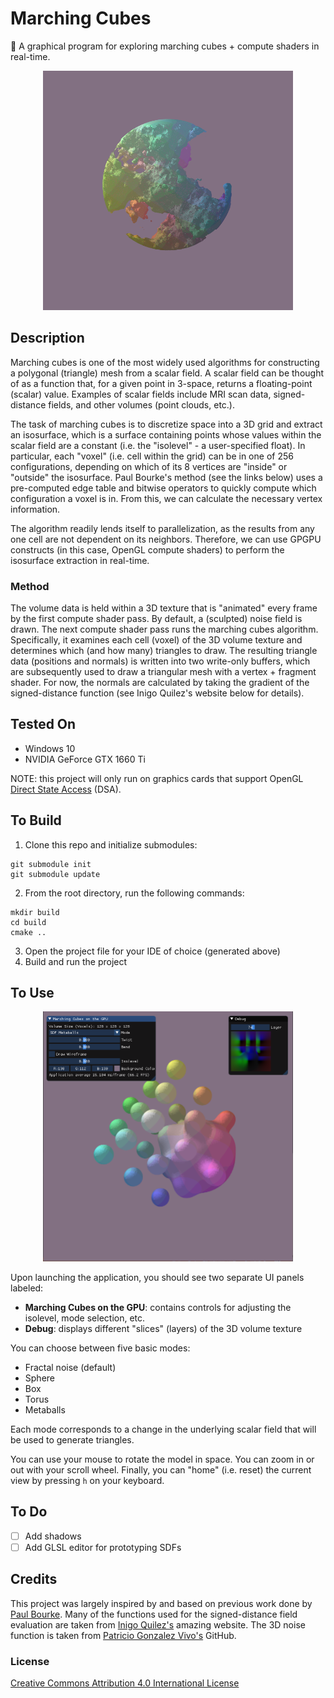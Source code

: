 # Marching Cubes
🧊 A graphical program for exploring marching cubes + compute shaders in real-time.

<p align="center">
  <img src="https://raw.githubusercontent.com/mwalczyk/marching-cubes/master/screenshots/marching_cubes.png" alt="screenshot" width="400" height="auto"/>
</p>

## Description

Marching cubes is one of the most widely used algorithms for constructing a polygonal (triangle) mesh from a scalar field. A scalar field can be thought of as a function that, for a given point in 3-space, returns a floating-point (scalar) value. Examples of scalar fields include MRI scan data, signed-distance fields, and other volumes (point clouds, etc.).

The task of marching cubes is to discretize space into a 3D grid and extract an isosurface, which is a surface containing points whose values within the scalar field are a constant (i.e. the "isolevel" - a user-specified float). In particular, each "voxel" (i.e. cell within the grid) can be in one of 256 configurations, depending on which of its 8 vertices are "inside" or "outside" the isosurface. Paul Bourke's method (see the links below) uses a pre-computed edge table and bitwise operators to quickly compute which configuration a voxel is in. From this, we can calculate the necessary vertex information.

The algorithm readily lends itself to parallelization, as the results from any one cell are not dependent on its neighbors. Therefore, we can use GPGPU constructs (in this case, OpenGL compute shaders) to perform the isosurface extraction in real-time.

### Method

The volume data is held within a 3D texture that is "animated" every frame by the first compute shader pass. By default, a (sculpted) noise field is drawn. The next compute shader pass runs the marching cubes algorithm. Specifically, it examines each cell (voxel) of the 3D volume texture and determines which (and how many) triangles to draw. The resulting triangle data (positions and normals) is written into two write-only buffers, which are subsequently used to draw a triangular mesh with a vertex + fragment shader. For now, the normals are calculated by taking the gradient of the signed-distance function (see Inigo Quilez's website below for details).

## Tested On
- Windows 10
- NVIDIA GeForce GTX 1660 Ti

NOTE: this project will only run on graphics cards that support OpenGL [Direct State Access](https://www.khronos.org/opengl/wiki/Direct_State_Access) (DSA).

## To Build
1. Clone this repo and initialize submodules: 
```shell
git submodule init
git submodule update
```
2. From the root directory, run the following commands:
```shell
mkdir build
cd build
cmake ..
```
3. Open the project file for your IDE of choice (generated above)
4. Build and run the project

## To Use

<p align="center">
  <img src="https://raw.githubusercontent.com/mwalczyk/marching-cubes/master/screenshots/interface.png" alt="screenshot" width="400" height="auto"/>
</p>

Upon launching the application, you should see two separate UI panels labeled:

- **Marching Cubes on the GPU**: contains controls for adjusting the isolevel, mode selection, etc.
- **Debug**: displays different "slices" (layers) of the 3D volume texture

You can choose between five basic modes:
- Fractal noise (default)
- Sphere
- Box
- Torus
- Metaballs

Each mode corresponds to a change in the underlying scalar field that will be used to generate triangles.

You can use your mouse to rotate the model in space. You can zoom in or out with your scroll wheel. Finally, you can "home" (i.e. reset) the current view by pressing `h` on your keyboard.

## To Do
- [ ] Add shadows
- [ ] Add GLSL editor for prototyping SDFs

## Credits
This project was largely inspired by and based on previous work done by [Paul Bourke](http://paulbourke.net/geometry/polygonise/). Many of the functions used for the signed-distance field evaluation are taken from [Inigo Quilez's](https://iquilezles.org/www/articles/distfunctions/distfunctions.htm) amazing website. The 3D noise function is taken from [Patricio Gonzalez Vivo's](https://gist.github.com/patriciogonzalezvivo/670c22f3966e662d2f83) GitHub.

### License
[Creative Commons Attribution 4.0 International License](https://creativecommons.org/licenses/by/4.0/)
